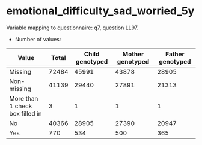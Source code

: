 # emotional_difficulty_sad_worried_5y
Variable mapping to questionnaire: q7, question LL97.
- Number of values:

| Value | Total | Child genotyped | Mother genotyped | Father genotyped |
| ----- | ----- | --------------- | ---------------- | ---------------- |
| Missing | 72484 | 45991 | 43878 | 28905 |
| Non-missing | 41139 | 29440 | 27891 | 21313 |
| More than 1 check box filled in | 3 | 1 | 1 |1 |
| No | 40366 | 28905 | 27390 |20947 |
| Yes | 770 | 534 | 500 |365 |



